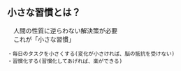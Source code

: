 ## 小さな習慣とは？
　人間の性質に逆らわない解決策が必要  
　これが「小さな習慣」  
```
・毎日のタスクを小さくする(変化が小さければ、脳の抵抗を受けない)  
・習慣化する(習慣化してあげれば、楽ができる)
```
